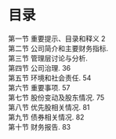 # 目录  

第一节 重要提示、目录和释义 2  
第二节 公司简介和主要财务指标.  
第三节 管理层讨论与分析.  
第四节 公司治理. 36  
第五节 环境和社会责任. 54  
第六节 重要事项. 57  
第七节 股份变动及股东情况. 75  
第八节 优先股相关情况. 81  
第九节 债券相关情况. 82  
第十节 财务报告. 83  